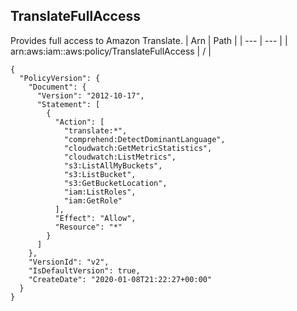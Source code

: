 
## TranslateFullAccess
Provides full access to Amazon Translate.
| Arn | Path |
| --- | --- |
| arn:aws:iam::aws:policy/TranslateFullAccess | / |
```
{
  "PolicyVersion": {
    "Document": {
      "Version": "2012-10-17",
      "Statement": [
        {
          "Action": [
            "translate:*",
            "comprehend:DetectDominantLanguage",
            "cloudwatch:GetMetricStatistics",
            "cloudwatch:ListMetrics",
            "s3:ListAllMyBuckets",
            "s3:ListBucket",
            "s3:GetBucketLocation",
            "iam:ListRoles",
            "iam:GetRole"
          ],
          "Effect": "Allow",
          "Resource": "*"
        }
      ]
    },
    "VersionId": "v2",
    "IsDefaultVersion": true,
    "CreateDate": "2020-01-08T21:22:27+00:00"
  }
}
```
